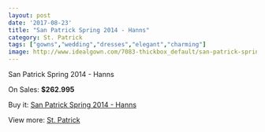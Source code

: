 ```yaml
---
layout: post
date: '2017-08-23'
title: "San Patrick Spring 2014 - Hanns"
category: St. Patrick
tags: ["gowns","wedding","dresses","elegant","charming"]
image: http://www.idealgown.com/7083-thickbox_default/san-patrick-spring-2014-hanns.jpg
---
```

San Patrick Spring 2014 - Hanns

On Sales: **$262.995**
<a href="https://www.idealgown.com/en/st-patrick/3014-san-patrick-spring-2014-hanns.html"><amp-img layout="responsive" width="600" height="600" src="//www.idealgown.com/7083-thickbox_default/san-patrick-spring-2014-hanns.jpg" alt="San Patrick Spring 2014 - Hanns 0" /></a>
<a href="https://www.idealgown.com/en/st-patrick/3014-san-patrick-spring-2014-hanns.html"><amp-img layout="responsive" width="600" height="600" src="//www.idealgown.com/7085-thickbox_default/san-patrick-spring-2014-hanns.jpg" alt="San Patrick Spring 2014 - Hanns 1" /></a>
<a href="https://www.idealgown.com/en/st-patrick/3014-san-patrick-spring-2014-hanns.html"><amp-img layout="responsive" width="600" height="600" src="//www.idealgown.com/7084-thickbox_default/san-patrick-spring-2014-hanns.jpg" alt="San Patrick Spring 2014 - Hanns 2" /></a>

Buy it: [San Patrick Spring 2014 - Hanns](https://www.idealgown.com/en/st-patrick/3014-san-patrick-spring-2014-hanns.html "San Patrick Spring 2014 - Hanns")

View more: [St. Patrick](https://www.idealgown.com/en/36-st-patrick "St. Patrick")